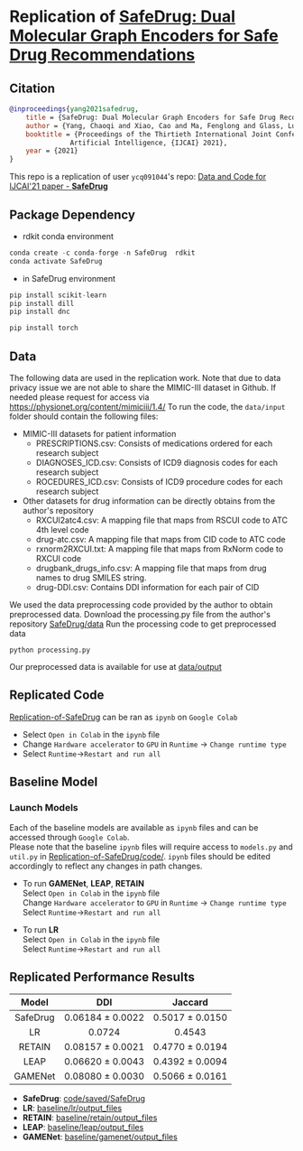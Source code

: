 <!---
Code (10 Points)
x Citation to the original paper
x Link to the original paper’s repo (if applicable)
x Dependencies
x Data download instruction
x Preprocessing code + command (if applicable)
x Training code + command (if applicable)
x Evaluation code + command (if applicable)
x Pretrained model (if applicable)
x Table of results (no need to include additional experiments, but main reproducibility result should be included)
-->

# Replication of [SafeDrug: Dual Molecular Graph Encoders for Safe Drug Recommendations](https://arxiv.org/pdf/2105.02711.pdf)

## Citation
```bibtex
@inproceedings{yang2021safedrug,
    title = {SafeDrug: Dual Molecular Graph Encoders for Safe Drug Recommendations},
    author = {Yang, Chaoqi and Xiao, Cao and Ma, Fenglong and Glass, Lucas and Sun, Jimeng},
    booktitle = {Proceedings of the Thirtieth International Joint Conference on
               Artificial Intelligence, {IJCAI} 2021},
    year = {2021}
}
```

This repo is a replication of user `ycq091044`'s repo: [Data and Code for IJCAI'21 paper - **SafeDrug**](https://github.com/ycq091044/SafeDrug)

## Package Dependency
- rdkit conda environment
```python
conda create -c conda-forge -n SafeDrug  rdkit
conda activate SafeDrug
```

- in SafeDrug environment
```python
pip install scikit-learn
pip install dill
pip install dnc

pip install torch
```

## Data
The following data are used in the replication work. Note that due to data privacy issue we are not able to share the MIMIC-III dataset in Github. If needed please request for access via https://physionet.org/content/mimiciii/1.4/
To run the code, the ```data/input``` folder should contain the following files:
- MIMIC-III datasets for patient information
    - PRESCRIPTIONS.csv: Consists of medications ordered for each research subject
    - DIAGNOSES\_ICD.csv: Consists of ICD9 diagnosis codes for each research subject
    - ROCEDURES\_ICD.csv: Consists of ICD9 procedure codes for each research subject
- Other datasets for drug information can be directly obtains from the author's repository
    - RXCUI2atc4.csv: A mapping file that maps from RSCUI code to ATC 4th level code
    - drug-atc.csv: A mapping file that maps from CID code to ATC code
    - rxnorm2RXCUI.txt: A mapping file that maps from RxNorm code to RXCUI code
    - drugbank_drugs_info.csv: A mapping file that maps from drug names to drug SMILES string.
    - drug-DDI.csv: Contains DDI information for each pair of CID

We used the data preprocessing code provided by the author to obtain preprocessed data.
Download the processing.py file from the author's repository [SafeDrug/data](https://github.com/ycq091044/SafeDrug/tree/main/data)
Run the processing code to get preprocessed data
```
python processing.py
```
Our preprocessed data is available for use at [data/output](https://github.com/ricaelum42/Replication-of-SafeDrug/tree/main/data/output)

## Replicated Code
[Replication-of-SafeDrug](https://github.com/ricaelum42/Replication-of-SafeDrug/blob/main/code/SafeDrug.ipynb) can be ran as `ipynb` on `Google Colab`
- Select `Open in Colab` in the `ipynb` file
- Change `Hardware accelerator` to `GPU` in `Runtime` -> `Change runtime type`
- Select `Runtime`->`Restart and run all`

## Baseline Model
### Launch Models
Each of the baseline models are available as `ipynb` files and can be accessed through `Google Colab`.
\
Please note that the baseline `ipynb` files will require access to `models.py` and `util.py` in [Replication-of-SafeDrug/code/](https://github.com/ricaelum42/Replication-of-SafeDrug/tree/main/code). `ipynb` files should be edited accordingly to reflect any changes in path changes.
- To run **GAMENet**, **LEAP**, **RETAIN**
\
Select `Open in Colab` in the `ipynb` file
\
Change `Hardware accelerator` to `GPU` in `Runtime` -> `Change runtime type`
\
Select `Runtime`->`Restart and run all`

- To run **LR**
\
Select `Open in Colab` in the `ipynb` file
\
Select `Runtime`->`Restart and run all`

## Replicated Performance Results

| Model | DDI | Jaccard |
| :---: | :---: | :---: |
| SafeDrug | 0.06184 ± 0.0022 | 0.5017 ± 0.0150 |
| LR | 0.0724 | 0.4543 |
| RETAIN | 0.08157 ± 0.0021| 0.4770 ± 0.0194 |
| LEAP | 0.06620 ± 0.0043 | 0.4392 ± 0.0094 |
| GAMENet | 0.08080 ± 0.0030 | 0.5066 ± 0.0161 |


- **SafeDrug**: [code/saved/SafeDrug](https://github.com/ricaelum42/Replication-of-SafeDrug/tree/main/code/saved/SafeDrug)
- **LR**: [baseline/lr/output_files](https://github.com/ricaelum42/Replication-of-SafeDrug/tree/main/baseline/lr/output_files)
- **RETAIN**: [baseline/retain/output_files](https://github.com/ricaelum42/Replication-of-SafeDrug/tree/main/baseline/retain/output_files)
- **LEAP**: [baseline/leap/output_files](https://github.com/ricaelum42/Replication-of-SafeDrug/tree/main/baseline/leap/output_files)
- **GAMENet**: [baseline/gamenet/output_files](https://github.com/ricaelum42/Replication-of-SafeDrug/tree/main/baseline/gamenet/output_files)
